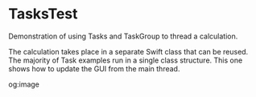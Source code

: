 # TasksTest
Demonstration of using Tasks and TaskGroup to thread a calculation. 

The calculation takes place in a separate Swift class that can be reused. The majority of Task examples run in a single class structure. This one shows how to update the GUI from the main thread.

og:image
